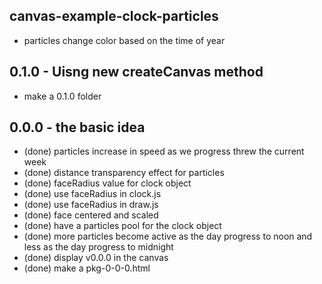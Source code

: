 ## canvas-example-clock-particles

* particles change color based on the time of year

## 0.1.0 - Uisng new createCanvas method
* make a 0.1.0 folder

## 0.0.0 - the basic idea
* (done) particles increase in speed as we progress threw the current week
* (done) distance transparency effect for particles
* (done) faceRadius value for clock object
* (done) use faceRadius in clock.js
* (done) use faceRadius in draw.js
* (done) face centered and scaled
* (done) have a particles pool for the clock object
* (done) more particles become active as the day progress to noon and less as the day progress to midnight
* (done) display v0.0.0 in the canvas
* (done) make a pkg-0-0-0.html
